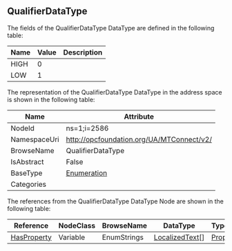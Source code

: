 <!-- datatype -->
## QualifierDataType
  
<!-- end of description -->
The fields of the QualifierDataType DataType are defined in the following table:  

|Name|Value| Description|
|---|---|---|
|HIGH|0||
|LOW|1||

The representation of the QualifierDataType DataType in the address space is shown in the following table:  

|Name|Attribute|
|---|---|
|NodeId|ns=1;i=2586|
|NamespaceUri|http://opcfoundation.org/UA/MTConnect/v2/|
|BrowseName|QualifierDataType|
|IsAbstract|False|
|BaseType|[Enumeration](../../../Core/DataTypes/Enumeration/readme.md)|
|Categories||

The references from the QualifierDataType DataType Node are shown in the following table:  

|Reference|NodeClass|BrowseName|DataType|TypeDefinition|ModellingRule|
|---|---|---|---|---|---|
|[HasProperty](../../../Core/ReferenceTypes/HasProperty/readme.md)|Variable|EnumStrings|[LocalizedText](../../../Core/DataTypes/LocalizedText/readme.md)[]|[PropertyType](../../../Core/VariableTypes/PropertyType/readme.md)|[Mandatory](../../../Core/Objects/Mandatory/readme.md)|

